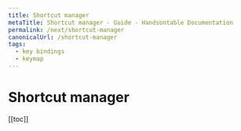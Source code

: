 ```yaml
---
title: Shortcut manager
metaTitle: Shortcut manager - Guide - Handsontable Documentation
permalink: /next/shortcut-manager
canonicalUrl: /shortcut-manager
tags:
  - key bindings
  - keymap
---
```


# Shortcut manager

[[toc]]

